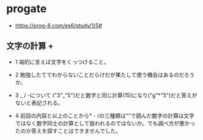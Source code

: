 # progate

- https://prog-8.com/es6/study/1/5#

## 文字の計算 +

- 1 端的に言えば文字をくっつけること。

- 2 勉強したてでわからないことだらけだが果たして使う機会はあるのだろうか。

- 3 _ / -について ("3"_"5")だと数字と同じ計算(15)になり("g"\*"5")だと答えがないと表記される。

- 4 前回の内容と以上のことから\* - /の三種類は""で囲んだ数字の計算は文字ではなく数字同士の計算として扱われるのではないか。でも調べ方が悪かったのか答えを探すことはできませんでした。
